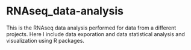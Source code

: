 # RNAseq_data-analysis
This is the RNAseq data analysis performed for data from a different projects.
Here I include data exporation and data statistical analysis and visualization using R packages. 


